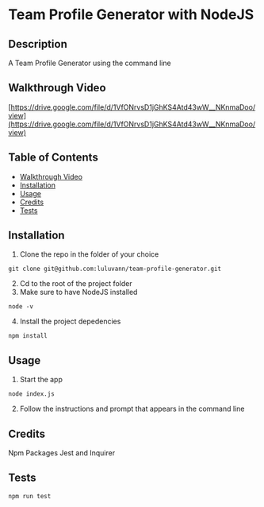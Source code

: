 # Team Profile Generator with NodeJS

## Description 
A Team Profile Generator using the command line

## Walkthrough Video
[https://drive.google.com/file/d/1VfONrvsD1jGhKS4Atd43wW__NKnmaDoo/view](https://drive.google.com/file/d/1VfONrvsD1jGhKS4Atd43wW__NKnmaDoo/view)

## Table of Contents
* [Walkthrough Video](#Walkthrough-Video)
* [Installation](#installation)
* [Usage](#usage)
* [Credits](#credits)
* [Tests](#tests)

## Installation
1. Clone the repo in the folder of your choice
```shell
git clone git@github.com:luluvann/team-profile-generator.git
``` 
2. Cd to the root of the project folder 
3. Make sure to have NodeJS installed
```shell
node -v
``` 
4. Install the project depedencies 
```shell
npm install
``` 

## Usage 
1. Start the app
```shell
node index.js
``` 
2. Follow the instructions and prompt that appears in the command line

## Credits
Npm Packages Jest and Inquirer

## Tests
```shell
npm run test
``` 